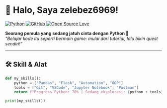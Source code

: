 # 👋 Halo, Saya zelebez6969! 

[![Python](https://img.shields.io/badge/Python-70%25-3776AB?style=flat&logo=python&logoColor=white)](https://www.python.org/)
[![GitHub](https://img.shields.io/badge/Level-Pemula-yellow)](https://github.com/cosadiz69)
[![Open Source Love](https://badges.frapsoft.com/os/v2/open-source.svg?v=103)](https://github.com/cosadiz69)

**Seorang pemula yang sedang jatuh cinta dengan Python 🐍**  
*"Belajar kode itu seperti bermain game: mulai dari tutorial, lalu bikin quest sendiri!"*

---

## 🛠️ **Skill & Alat**
```python
def my_skills():
    python = ["Pandas", "Flask", "Automation", "OOP"]
    tools = ["Git", "VSCode", "Jupyter Notebook", "Postman"]
    return f"Progress Python: 70% | Sedang eksplorasi: {python + tools}"

print(my_skills())
